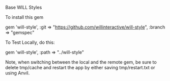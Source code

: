 Base WILL Styles

To install this gem

gem 'will-style', :git => "https://github.com/willinteractive/will-style", :branch => "gemspec"

To Test Locally, do this:

gem 'will-style', :path => "../will-style"

Note, when switching between the local and the remote gem, be sure to delete tmp/cache and restart the app by either saving tmp/restart.txt or using Anvil.
